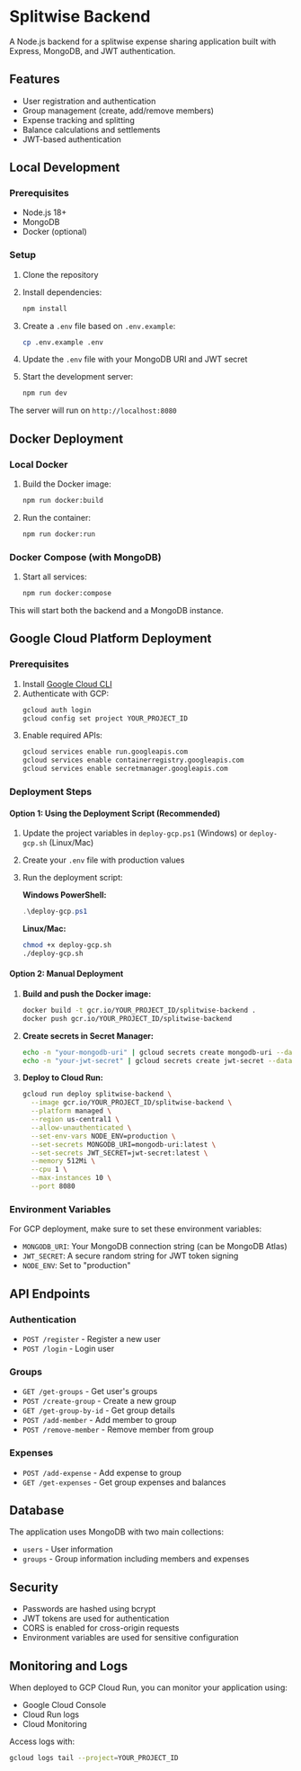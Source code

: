 # Splitwise Backend

A Node.js backend for a splitwise expense sharing application built with Express, MongoDB, and JWT authentication.

## Features

- User registration and authentication
- Group management (create, add/remove members)
- Expense tracking and splitting
- Balance calculations and settlements
- JWT-based authentication

## Local Development

### Prerequisites

- Node.js 18+ 
- MongoDB
- Docker (optional)

### Setup

1. Clone the repository
2. Install dependencies:
   ```bash
   npm install
   ```

3. Create a `.env` file based on `.env.example`:
   ```bash
   cp .env.example .env
   ```

4. Update the `.env` file with your MongoDB URI and JWT secret

5. Start the development server:
   ```bash
   npm run dev
   ```

The server will run on `http://localhost:8080`

## Docker Deployment

### Local Docker

1. Build the Docker image:
   ```bash
   npm run docker:build
   ```

2. Run the container:
   ```bash
   npm run docker:run
   ```

### Docker Compose (with MongoDB)

1. Start all services:
   ```bash
   npm run docker:compose
   ```

This will start both the backend and a MongoDB instance.

## Google Cloud Platform Deployment

### Prerequisites

1. Install [Google Cloud CLI](https://cloud.google.com/sdk/docs/install)
2. Authenticate with GCP:
   ```bash
   gcloud auth login
   gcloud config set project YOUR_PROJECT_ID
   ```
3. Enable required APIs:
   ```bash
   gcloud services enable run.googleapis.com
   gcloud services enable containerregistry.googleapis.com
   gcloud services enable secretmanager.googleapis.com
   ```

### Deployment Steps

#### Option 1: Using the Deployment Script (Recommended)

1. Update the project variables in `deploy-gcp.ps1` (Windows) or `deploy-gcp.sh` (Linux/Mac)
2. Create your `.env` file with production values
3. Run the deployment script:
   
   **Windows PowerShell:**
   ```powershell
   .\deploy-gcp.ps1
   ```
   
   **Linux/Mac:**
   ```bash
   chmod +x deploy-gcp.sh
   ./deploy-gcp.sh
   ```

#### Option 2: Manual Deployment

1. **Build and push the Docker image:**
   ```bash
   docker build -t gcr.io/YOUR_PROJECT_ID/splitwise-backend .
   docker push gcr.io/YOUR_PROJECT_ID/splitwise-backend
   ```

2. **Create secrets in Secret Manager:**
   ```bash
   echo -n "your-mongodb-uri" | gcloud secrets create mongodb-uri --data-file=-
   echo -n "your-jwt-secret" | gcloud secrets create jwt-secret --data-file=-
   ```

3. **Deploy to Cloud Run:**
   ```bash
   gcloud run deploy splitwise-backend \
     --image gcr.io/YOUR_PROJECT_ID/splitwise-backend \
     --platform managed \
     --region us-central1 \
     --allow-unauthenticated \
     --set-env-vars NODE_ENV=production \
     --set-secrets MONGODB_URI=mongodb-uri:latest \
     --set-secrets JWT_SECRET=jwt-secret:latest \
     --memory 512Mi \
     --cpu 1 \
     --max-instances 10 \
     --port 8080
   ```

### Environment Variables

For GCP deployment, make sure to set these environment variables:

- `MONGODB_URI`: Your MongoDB connection string (can be MongoDB Atlas)
- `JWT_SECRET`: A secure random string for JWT token signing
- `NODE_ENV`: Set to "production"

## API Endpoints

### Authentication
- `POST /register` - Register a new user
- `POST /login` - Login user

### Groups
- `GET /get-groups` - Get user's groups
- `POST /create-group` - Create a new group
- `GET /get-group-by-id` - Get group details
- `POST /add-member` - Add member to group
- `POST /remove-member` - Remove member from group

### Expenses
- `POST /add-expense` - Add expense to group
- `GET /get-expenses` - Get group expenses and balances

## Database

The application uses MongoDB with two main collections:
- `users` - User information
- `groups` - Group information including members and expenses

## Security

- Passwords are hashed using bcrypt
- JWT tokens are used for authentication
- CORS is enabled for cross-origin requests
- Environment variables are used for sensitive configuration

## Monitoring and Logs

When deployed to GCP Cloud Run, you can monitor your application using:
- Google Cloud Console
- Cloud Run logs
- Cloud Monitoring

Access logs with:
```bash
gcloud logs tail --project=YOUR_PROJECT_ID
```
